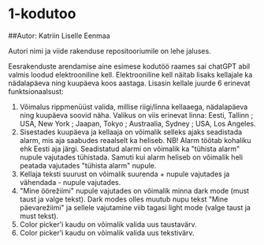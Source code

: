 # 1-kodutoo

##Autor: Katriin Liselle Eenmaa

Autori nimi ja viide rakenduse repositooriumile on lehe jaluses.

Eesrakenduste arendamise aine esimese kodutöö raames sai chatGPT abil valmis loodud elektrooniline kell. Elektrooniline kell näitab lisaks kellajale ka nädalapäeva ning kuupäeva koos aastaga. Lisasin kellale juurde 6 erinevat funktsionaalsust:

1) Võimalus rippmenüüst valida, millise riigi/linna kellaaega, nädalapäeva ning kuupäeva soovid näha. Valikus on viis erinevat linna: Eesti, Tallinn ; USA, New York ; Jaapan, Tokyo ; Austraalia, Sydney ; USA, Los Angeles.
2) Sisestades kuupäeva ja kellaaja on võimalik selleks ajaks seadistada alarm, mis aja saabudes reaalselt ka heliseb. NB! Alarm töötab kohaliku ehk Eesti aja järgi. Seadistatud alarmi on võimalik ka "tühista alarm" nupule vajutades tühistada. Samuti kui alarm heliseb on võimalik heli peatada vajutades "tühista alarm" nupule.
3) Kellaja teksti suurust on võimalik suurenda + nupule vajutades ja vähendada - nupule vajutades.
4) "Mine öörežiimi" nupule vajutades on võimalik minna dark mode (must taust ja valge tekst). Dark modes olles muutub nupu tekst "Mine päevarežiimi" ja sellele vajutamine viib tagasi light mode (valge taust ja must tekst).
5) Color picker'i kaudu on võimalik valida uus taustavärv.
6) Color picker'i kaudu on võimalik valida uus tekstivärv.

